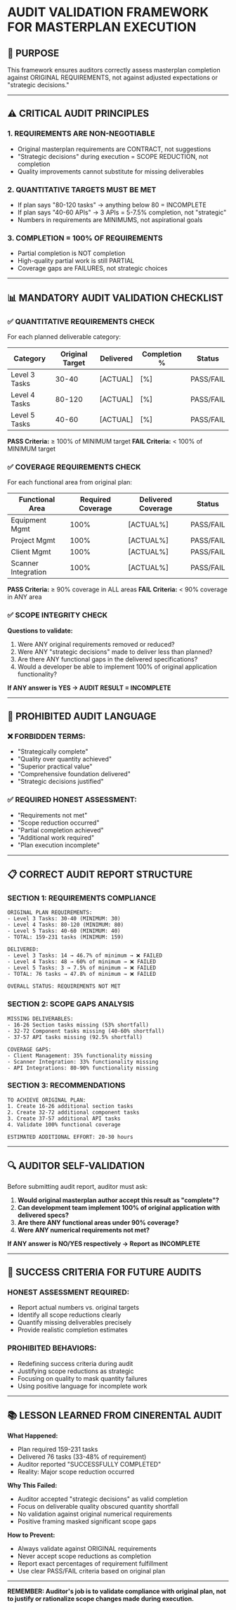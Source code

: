 # AUDIT VALIDATION FRAMEWORK FOR MASTERPLAN EXECUTION

## 🎯 PURPOSE

This framework ensures auditors correctly assess masterplan completion against ORIGINAL REQUIREMENTS, not against adjusted expectations or "strategic decisions."

---

## ⚠️ CRITICAL AUDIT PRINCIPLES

### 1. **REQUIREMENTS ARE NON-NEGOTIABLE**
- Original masterplan requirements are CONTRACT, not suggestions
- "Strategic decisions" during execution = SCOPE REDUCTION, not completion
- Quality improvements cannot substitute for missing deliverables

### 2. **QUANTITATIVE TARGETS MUST BE MET**
- If plan says "80-120 tasks" → anything below 80 = INCOMPLETE
- If plan says "40-60 APIs" → 3 APIs = 5-7.5% completion, not "strategic"
- Numbers in requirements are MINIMUMS, not aspirational goals

### 3. **COMPLETION = 100% OF REQUIREMENTS**
- Partial completion is NOT completion
- High-quality partial work is still PARTIAL
- Coverage gaps are FAILURES, not strategic choices

---

## 📊 MANDATORY AUDIT VALIDATION CHECKLIST

### ✅ QUANTITATIVE REQUIREMENTS CHECK

For each planned deliverable category:

| Category | Original Target | Delivered | Completion % | Status |
|----------|----------------|-----------|--------------|---------|
| Level 3 Tasks | 30-40 | [ACTUAL] | [%] | PASS/FAIL |
| Level 4 Tasks | 80-120 | [ACTUAL] | [%] | PASS/FAIL |
| Level 5 Tasks | 40-60 | [ACTUAL] | [%] | PASS/FAIL |

**PASS Criteria:** ≥ 100% of MINIMUM target
**FAIL Criteria:** < 100% of MINIMUM target

### ✅ COVERAGE REQUIREMENTS CHECK

For each functional area from original plan:

| Functional Area | Required Coverage | Delivered Coverage | Status |
|-----------------|------------------|-------------------|---------|
| Equipment Mgmt | 100% | [ACTUAL%] | PASS/FAIL |
| Project Mgmt | 100% | [ACTUAL%] | PASS/FAIL |
| Client Mgmt | 100% | [ACTUAL%] | PASS/FAIL |
| Scanner Integration | 100% | [ACTUAL%] | PASS/FAIL |

**PASS Criteria:** ≥ 90% coverage in ALL areas
**FAIL Criteria:** < 90% coverage in ANY area

### ✅ SCOPE INTEGRITY CHECK

**Questions to validate:**
1. Were ANY original requirements removed or reduced?
2. Were ANY "strategic decisions" made to deliver less than planned?
3. Are there ANY functional gaps in the delivered specifications?
4. Would a developer be able to implement 100% of original application functionality?

**If ANY answer is YES → AUDIT RESULT = INCOMPLETE**

---

## 🚨 PROHIBITED AUDIT LANGUAGE

### ❌ FORBIDDEN TERMS:
- "Strategically complete"
- "Quality over quantity achieved"
- "Superior practical value"
- "Comprehensive foundation delivered"
- "Strategic decisions justified"

### ✅ REQUIRED HONEST ASSESSMENT:
- "Requirements not met"
- "Scope reduction occurred"
- "Partial completion achieved"
- "Additional work required"
- "Plan execution incomplete"

---

## 📋 CORRECT AUDIT REPORT STRUCTURE

### SECTION 1: REQUIREMENTS COMPLIANCE
```
ORIGINAL PLAN REQUIREMENTS:
- Level 3 Tasks: 30-40 (MINIMUM: 30)
- Level 4 Tasks: 80-120 (MINIMUM: 80)
- Level 5 Tasks: 40-60 (MINIMUM: 40)
- TOTAL: 159-231 tasks (MINIMUM: 159)

DELIVERED:
- Level 3 Tasks: 14 → 46.7% of minimum → ❌ FAILED
- Level 4 Tasks: 48 → 60% of minimum → ❌ FAILED
- Level 5 Tasks: 3 → 7.5% of minimum → ❌ FAILED
- TOTAL: 76 tasks → 47.8% of minimum → ❌ FAILED

OVERALL STATUS: REQUIREMENTS NOT MET
```

### SECTION 2: SCOPE GAPS ANALYSIS
```
MISSING DELIVERABLES:
- 16-26 Section tasks missing (53% shortfall)
- 32-72 Component tasks missing (40-60% shortfall)
- 37-57 API tasks missing (92.5% shortfall)

COVERAGE GAPS:
- Client Management: 35% functionality missing
- Scanner Integration: 33% functionality missing
- API Integrations: 80-90% functionality missing
```

### SECTION 3: RECOMMENDATIONS
```
TO ACHIEVE ORIGINAL PLAN:
1. Create 16-26 additional section tasks
2. Create 32-72 additional component tasks
3. Create 37-57 additional API tasks
4. Validate 100% functional coverage

ESTIMATED ADDITIONAL EFFORT: 20-30 hours
```

---

## 🔍 AUDITOR SELF-VALIDATION

Before submitting audit report, auditor must ask:

1. **Would original masterplan author accept this result as "complete"?**
2. **Can development team implement 100% of original application with delivered specs?**
3. **Are there ANY functional areas under 90% coverage?**
4. **Were ANY numerical requirements not met?**

**If ANY answer is NO/YES respectively → Report as INCOMPLETE**

---

## 🎯 SUCCESS CRITERIA FOR FUTURE AUDITS

### HONEST ASSESSMENT REQUIRED:
- Report actual numbers vs. original targets
- Identify all scope reductions clearly
- Quantify missing deliverables precisely
- Provide realistic completion estimates

### PROHIBITED BEHAVIORS:
- Redefining success criteria during audit
- Justifying scope reductions as strategic
- Focusing on quality to mask quantity failures
- Using positive language for incomplete work

---

## 📚 LESSON LEARNED FROM CINERENTAL AUDIT

**What Happened:**
- Plan required 159-231 tasks
- Delivered 76 tasks (33-48% of requirement)
- Auditor reported "SUCCESSFULLY COMPLETED"
- Reality: Major scope reduction occurred

**Why This Failed:**
- Auditor accepted "strategic decisions" as valid completion
- Focus on deliverable quality obscured quantity shortfall
- No validation against original numerical requirements
- Positive framing masked significant scope gaps

**How to Prevent:**
- Always validate against ORIGINAL requirements
- Never accept scope reductions as completion
- Report exact percentages of requirement fulfillment
- Use clear PASS/FAIL criteria based on original plan

---

**REMEMBER: Auditor's job is to validate compliance with original plan, not to justify or rationalize scope changes made during execution.**
